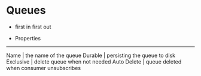 # Queues

- first in first out

* Properties

--------------------------------------------------------------
Name            | the name of the queue
Durable         | persisting the queue to disk
Exclusive       | delete queue when not needed
Auto Delete     | queue deleted when consumer unsubscribes

